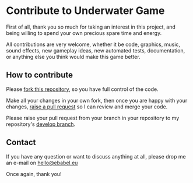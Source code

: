# Contribute to Underwater Game
First of all, thank you so much for taking an interest in this project, and being willing to spend your own precious spare time and energy.

All contributions are very welcome, whether it be code, graphics, music, sound effects, new gameplay ideas, new automated tests, documentation, or anything else you think would make this game better.

## How to contribute

Please [fork this repository](https://help.github.com/articles/fork-a-repo/), so you have full control of the code.

Make all your changes in your own fork, then once you are happy with your changes, [raise a pull request](https://help.github.com/articles/about-pull-requests/) so I can review and merge your code.

Please raise your pull request from your branch in your repository to my repository's [develop branch](https://github.com/ebabel-eu/underwater-game/tree/develop).

## Contact

If you have any question or want to discuss anything at all, please drop me an e-mail on hello@ebabel.eu

Once again, thank you!
